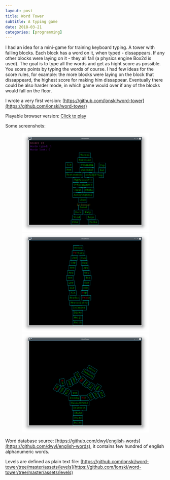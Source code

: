 ```yaml
---
layout: post
title: Word Tower
subtitle: A typing game
date: 2018-03-21
categories: [programming]
---
```

I had an idea for a mini-game for training keyboard typing. A tower with falling blocks. Each block has a word on it, when typed - dissappears. If any other blocks were laying on it - they all fall (a physics engine Box2d is used). The goal is to type all the words and get as hight score as possible. You score points by typing the words of course. I had few ideas for the score rules, for example: the more blocks were laying on the block that dissappeard, the highest score for making him dissappear. Eventually there could be also harder mode, in which game would over if any of the blocks would fall on the floor.

I wrote a very first version: [https://github.com/lonski/word-tower](https://github.com/lonski/word-tower)

Playable browser version: [Click to play](https://wordtower.lonski.pl/)

Some screenshots:

<div style="text-align:center">

<a href="https://raw.githubusercontent.com/lonski/word-tower/master/screenshots/Screenshot_20180320_234518.png">
<img src="https://raw.githubusercontent.com/lonski/word-tower/master/screenshots/Screenshot_20180320_234518.png" width="400"></a>
<a href="https://raw.githubusercontent.com/lonski/word-tower/master/screenshots/Screenshot_20180320_230703.png">
<img src="https://raw.githubusercontent.com/lonski/word-tower/master/screenshots/Screenshot_20180320_230703.png" width="400"></a>
<a href="https://raw.githubusercontent.com/lonski/word-tower/master/screenshots/Screenshot_20180320_230740.png">
<img src="https://raw.githubusercontent.com/lonski/word-tower/master/screenshots/Screenshot_20180320_230740.png" width="400"></a>

</div>

Word database source: [https://github.com/dwyl/english-words](https://github.com/dwyl/english-words), it contains few hundred of english alphanumeric words.

Levels are defined as plain text file: [https://github.com/lonski/word-tower/tree/master/assets/levels](https://github.com/lonski/word-tower/tree/master/assets/levels)
